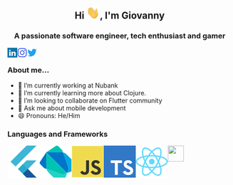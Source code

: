<!-- ### Hi there 👋 -->

<!--
**wolfgio/wolfgio** is a ✨ _special_ ✨ repository because its `README.md` (this file) appears on your GitHub profile.

Here are some ideas to get you started:

- 🔭 I’m currently working on ...
- 🌱 I’m currently learning ...
- 👯 I’m looking to collaborate on ...
- 🤔 I’m looking for help with ...
- 💬 Ask me about ...
- 📫 How to reach me: ...
- 😄 Pronouns: ...
- ⚡ Fun fact: ...
-->

<h2 align="center">Hi <img src="./wave.gif" width="30px">, I'm Giovanny</h2>
<h3 align="center">A passionate software engineer, tech enthusiast and gamer</h3>

<a href="https://www.linkedin.com/in/giovannypiovesan/" target="blank"><img align="left" src="icons/linkedin.svg" alt="wolfgio" width="22px" /></a>
<a href="https://instagram.com/_wolfgio" target="blank"><img align="left" src="icons/instagram.svg" alt="_wolfgio" width="22px" /></a>
<a href="https://twitter.com/_wolfgio" target="blank"><img align="left" src="icons/twitter.svg" alt="wolfgio" width="22px" /></a>
<br />
### About me...
- 🔭 I’m currently working at Nubank
- 🌱 I’m currently learning more about Clojure.
- 👯 I’m looking to collaborate on Flutter community
- 💬 Ask me about mobile development
- 😄 Pronouns: He/Him

### Languages and Frameworks

<img align="left" src="icons/flutter.svg" />
<img align="left" src="icons/dart.svg" />
<img align="left" src="icons/javascript.svg" />
<img align="left" src="icons/typescript.svg" />
<img align="left" src="icons/react.svg" />
<img src="https://cdn.jsdelivr.net/gh/devicons/devicon/icons/clojure/clojure-original.svg" width="36" height="36" />
<br />
<br />
<br />
<!-- 
![](https://raw.githubusercontent.com/wolfgio/github-stats-transparent/output/generated/overview.svg)
![](https://raw.githubusercontent.com/wolfgio/github-stats-transparent/output/generated/languages.svg) -->
